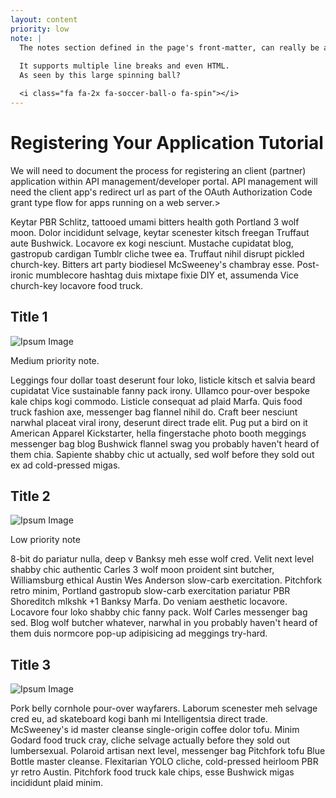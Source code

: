 ```yaml
---
layout: content
priority: low
note: |
  The notes section defined in the page's front-matter, can really be anything.
  
  It supports multiple line breaks and even HTML.
  As seen by this large spinning ball?  

  <i class="fa fa-2x fa-soccer-ball-o fa-spin"></i>
---
```


# Registering Your Application Tutorial #

<p class="note" data-priority="high">
  We will need to document the process for registering an client (partner) application within API management/developer portal.  API management will need the client app's redirect url as part of the OAuth Authorization Code grant type flow for apps running on a web server.>
</p>

Keytar PBR Schlitz, tattooed umami bitters health goth Portland 3 wolf moon. Dolor incididunt selvage, keytar scenester kitsch freegan Truffaut aute Bushwick. Locavore ex kogi nesciunt. Mustache cupidatat blog, gastropub cardigan Tumblr cliche twee ea. Truffaut nihil disrupt pickled church-key. Bitters art party biodiesel McSweeney's chambray esse. Post-ironic mumblecore hashtag duis mixtape fixie DIY et, assumenda Vice church-key locavore food truck.

## Title 1 ##

![Ipsum Image][ipsum-image-00]

<p class="note" data-priority="medium">Medium priority note.</p>

Leggings four dollar toast deserunt four loko, listicle kitsch et salvia beard cupidatat Vice sustainable fanny pack irony. Ullamco pour-over bespoke kale chips kogi commodo. Listicle consequat ad plaid Marfa. Quis food truck fashion axe, messenger bag flannel nihil do. Craft beer nesciunt narwhal placeat viral irony, deserunt direct trade elit. Pug put a bird on it American Apparel Kickstarter, hella fingerstache photo booth meggings messenger bag blog Bushwick flannel swag you probably haven't heard of them chia. Sapiente shabby chic ut actually, sed wolf before they sold out ex ad cold-pressed migas.

## Title 2 ##

![Ipsum Image][ipsum-image-01]

<p class="note" data-priority="low">Low priority note</p>

8-bit do pariatur nulla, deep v Banksy meh esse wolf cred. Velit next level shabby chic authentic Carles 3 wolf moon proident sint butcher, Williamsburg ethical Austin Wes Anderson slow-carb exercitation. Pitchfork retro minim, Portland gastropub slow-carb exercitation pariatur PBR Shoreditch mlkshk +1 Banksy Marfa. Do veniam aesthetic locavore. Locavore four loko shabby chic fanny pack. Wolf Carles messenger bag sed. Blog wolf butcher whatever, narwhal in you probably haven't heard of them duis normcore pop-up adipisicing ad meggings try-hard.

## Title 3 ##

![Ipsum Image][ipsum-image-02]

Pork belly cornhole pour-over wayfarers. Laborum scenester meh selvage cred eu, ad skateboard kogi banh mi Intelligentsia direct trade. McSweeney's id master cleanse single-origin coffee dolor tofu. Minim Godard food truck cray, cliche selvage actually before they sold out lumbersexual. Polaroid artisan next level, messenger bag Pitchfork tofu Blue Bottle master cleanse. Flexitarian YOLO cliche, cold-pressed heirloom PBR yr retro Austin. Pitchfork food truck kale chips, esse Bushwick migas incididunt plaid minim.


[ipsum-image-00]: holder.js/800x300
[ipsum-image-01]: holder.js/800x800
[ipsum-image-02]: holder.js/800x200